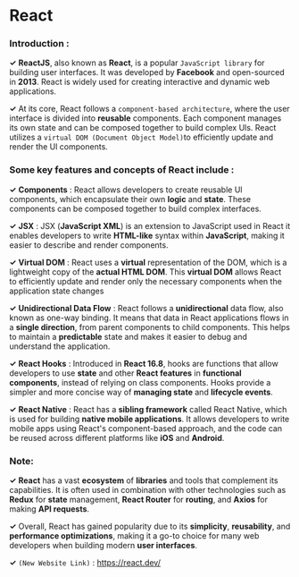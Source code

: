 # React

### Introduction : 
**✓** **ReactJS**, also known as **React**, is a popular `JavaScript library` for building user interfaces. It was developed by **Facebook** and open-sourced in **2013**. React is widely used for creating interactive and dynamic web applications.


**✓** At its core, React follows a `component-based architecture`, where the user interface is divided into **reusable** components. Each component manages its own state and can be composed together to build complex Uls. React utilizes a `virtual DOM (Document Object Model)`to efficiently update and render the Ul components.

### Some key features and concepts of React include :

**✓** **Components** : React allows developers to create reusable Ul components, which encapsulate their own **logic** and **state**. These components can be composed together to build complex interfaces.

**✓** **JSX** : JSX (**JavaScript XML**) is an extension to JavaScript used in React it enables developers to write **HTML-like** syntax within **JavaScript**, making it easier to describe and render components.

**✓** **Virtual DOM** : React uses a **virtual** representation of the DOM, which is a lightweight copy of the **actual HTML DOM**. This **virtual DOM** allows React to efficiently update and render only the necessary components when the application state changes

**✓** **Unidirectional Data Flow** : React follows a **unidirectional** data flow, also known as one-way binding. It means that data in React applications flows in a **single direction**, from parent components to child components. This helps to maintain a **predictable** state and makes it easier to debug and understand the application.

**✓** **React Hooks** : Introduced in **React 16.8**, hooks are functions that allow developers to use **state** and other **React features** in **functional components**, instead of relying on class components. Hooks provide a simpler and more concise way of **managing state** and **lifecycle events**.

**✓** **React Native** : React has a **sibling framework** called React Native, which is used for building **native mobile applications**. It allows developers to write mobile apps using React's component-based approach, and the code can be reused across different platforms like **iOS** and **Android**.

### Note:


**✓** **React** has a vast **ecosystem** of **libraries** and tools that complement its capabilities. It is often used in combination with other technologies such as **Redux** for **state** management, **React Router** for **routing**, and **Axios** for making **API requests**.

**✓** Overall, React has gained popularity due to its **simplicity**, **reusability**, and **performance optimizations**, making it a go-to choice for many web developers when building modern **user interfaces**.

**✓** `(New Website Link)` : https://react.dev/ 